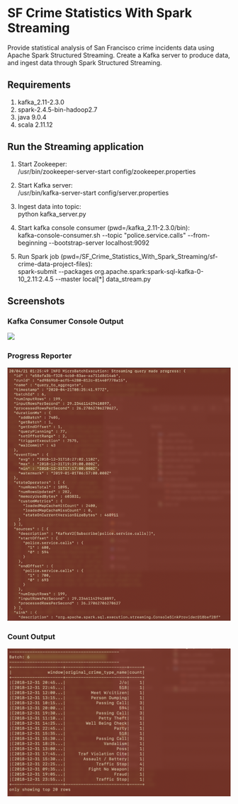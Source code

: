 # SF Crime Statistics With Spark Streaming
Provide statistical analysis of San Francisco crime incidents data using Apache Spark Structured Streaming. Create a Kafka server to produce data, and ingest data through Spark Structured Streaming.

## Requirements
1. kafka_2.11-2.3.0
2. spark-2.4.5-bin-hadoop2.7
3. java 9.0.4
4. scala 2.11.12

## Run the Streaming application

1. Start Zookeeper:<br>
   /usr/bin/zookeeper-server-start config/zookeeper.properties

2. Start Kafka server:<br>
   /usr/bin/kafka-server-start config/server.properties

3. Ingest data into topic:<br>
   python kafka_server.py

4. Start kafka console consumer (pwd=<path-to-kafka>/kafka_2.11-2.3.0/bin):<br>
   kafka-console-consumer.sh --topic "police.service.calls" --from-beginning --bootstrap-server localhost:9092

5. Run Spark job (pwd=<path-to-project>/SF_Crime_Statistics_With_Spark_Streaming/sf-crime-data-project-files):<br>
   spark-submit --packages org.apache.spark:spark-sql-kafka-0-10_2.11:2.4.5 --master local[*] data_stream.py

## Screenshots

### Kafka Consumer Console Output

![](screenshots/kafka-consumer-console-output.png)

### Progress Reporter

![](screenshots/progress-reporter-output-batch-6.png)

### Count Output

![](screenshots/count-output-batch-6.png)
